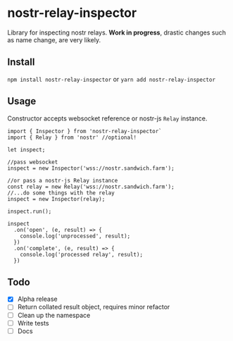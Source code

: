 # nostr-relay-inspector
Library for inspecting nostr relays. **Work in progress**, drastic changes such as name change, are very likely.

## Install
`npm install nostr-relay-inspector`
or
`yarn add nostr-relay-inspector`

## Usage
Constructor accepts websocket reference or nostr-js `Relay` instance.

```
import { Inspector } from 'nostr-relay-inspector` 
import { Relay } from 'nostr' //optional!

let inspect;

//pass websocket  
inspect = new Inspector('wss://nostr.sandwich.farm');

//or pass a nostr-js Relay instance
const relay = new Relay('wss://nostr.sandwich.farm');
//...do some things with the relay
inspect = new Inspector(relay);

inspect.run();

inspect
  .on('open', (e, result) => {
    console.log('unprocessed', result);
  })
  .on('complete', (e, result) => {
    console.log('processed relay', result);
  })
```

## Todo
- [x] Alpha release
- [ ] Return collated result object, requires minor refactor
- [ ] Clean up the namespace  
- [ ] Write tests
- [ ] Docs
